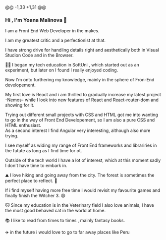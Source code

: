 @@ -1,33 +1,31 @@
### Hi , I'm Yoana Malinova :tulip: 
I am a Front End Web Developer in the makes. </br>

I am my  greatest critic and a perfectionist at that. </br>

I have strong drive for handling details right and aesthetically both in Visual Studion Code and in the Browser. </br>

:woman_student: I began my tech education in SoftUni , which started out as an experiment, but later on I found I really enjoyed coding. </br>

Now I'm onto furthering my knowledge, mainly in the sphere of Fron-End developement. </br>

My first love is React and i am thrilled to gradually increase my latest project -Nemos-
while I look into new features of React and React-router-dom and showing for it. </br>

Trying out different small projects with CSS and HTML got me into wanting to go in the way of Front End Developement, so I am also  a pure CSS and HTML enthusiast. </br>
As a second interest I find Angular very interesting, although also more trying. </br>

I see myself as widing my range of Front End frameworks and librariries in the futute as long as I find time for ot.

Outside of the tech world I have a lot of interest, which at this moment sadly I don't have time to embark in. <br/>

:mountain: I love hiking and going away from the city. The forest is sometimes the perfect place to reflect. :deciduous_tree: <br/>

If i find myself having more free time I would revisit my favourite games and  finally finish the Witcher 3. :smile: <br/>

:cat: Since my education is in the Veterinary field I also love animals, I have the most good behaved cat in the world at home. <br/>

:books: I like to read from times to times , mainly fantasy books. <br/>

:airplane: in the future i would love to go to far away places like Peru <br/>



